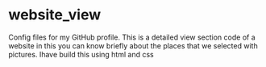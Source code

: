 # website_view
Config files for my GitHub profile.
This is a detailed view section code of a website in this you can know briefly about the places that we selected with pictures.
Ihave build this using html and css 
